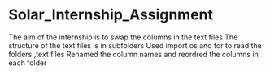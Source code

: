 # Solar_Internship_Assignment
The aim of the internship is to swap the columns in the text files
The structure of the text files is in subfolders
Used import os and for to read the folders ,text files
Renamed the column names and reordred the columns in each folder
